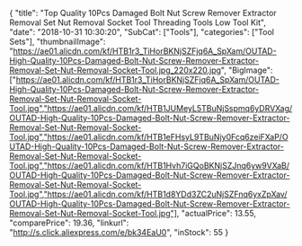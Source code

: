 {
	"title": "Top Quality 10Pcs Damaged Bolt Nut Screw Remover Extractor Removal Set Nut Removal Socket Tool Threading Tools Low Tool Kit",
	"date": "2018-10-31 10:30:20",
	"SubCat": ["Tools"],
	"categories": ["Tool Sets"],
	"thumbnailImage": "https://ae01.alicdn.com/kf/HTB1r3_TiHorBKNjSZFjq6A_SpXam/OUTAD-High-Quality-10Pcs-Damaged-Bolt-Nut-Screw-Remover-Extractor-Removal-Set-Nut-Removal-Socket-Tool.jpg_220x220.jpg",
	"BigImage": ["https://ae01.alicdn.com/kf/HTB1r3_TiHorBKNjSZFjq6A_SpXam/OUTAD-High-Quality-10Pcs-Damaged-Bolt-Nut-Screw-Remover-Extractor-Removal-Set-Nut-Removal-Socket-Tool.jpg","https://ae01.alicdn.com/kf/HTB1JUMeyL5TBuNjSspmq6yDRVXag/OUTAD-High-Quality-10Pcs-Damaged-Bolt-Nut-Screw-Remover-Extractor-Removal-Set-Nut-Removal-Socket-Tool.jpg","https://ae01.alicdn.com/kf/HTB1eFHsyL9TBuNjy0Fcq6zeiFXaP/OUTAD-High-Quality-10Pcs-Damaged-Bolt-Nut-Screw-Remover-Extractor-Removal-Set-Nut-Removal-Socket-Tool.jpg","https://ae01.alicdn.com/kf/HTB1Hvh7iGQoBKNjSZJnq6yw9VXaB/OUTAD-High-Quality-10Pcs-Damaged-Bolt-Nut-Screw-Remover-Extractor-Removal-Set-Nut-Removal-Socket-Tool.jpg","https://ae01.alicdn.com/kf/HTB1d8YDd3ZC2uNjSZFnq6yxZpXav/OUTAD-High-Quality-10Pcs-Damaged-Bolt-Nut-Screw-Remover-Extractor-Removal-Set-Nut-Removal-Socket-Tool.jpg"],
	"actualPrice": 13.55,
	"comparePrice": 19.36,
	"linkurl": "http://s.click.aliexpress.com/e/bk34EaU0",
	"inStock": 55
}
